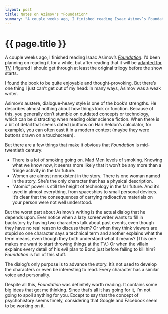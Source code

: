 ```yaml
---
layout: post
title: Notes on Azimov's *Foundation*
summary: "A couple weeks ago, I finished reading Isaac Asimov’s Foundation. I’d been planning on reading it for a while, but after reading that it…"
---
```


# {{ page.title }}

A couple weeks ago, I finished reading Isaac Asimov’s <a href="http://en.wikipedia.org/wiki/Foundation_%28Isaac_Asimov_novel%29">*Foundation*</a>. I’d been planning on reading it for a while, but after reading that it will be <a href="http://www.thewrap.com/interstellars-jonah-nolan-developing-foundation-series-for-hbo-wbtv-exclusive/">adapted for TV</a>, I figured I should get through at least the original trilogy before the show starts.

I found the book to be quite enjoyable and thought-provoking. But there’s one thing I just can’t get out of my head: In many ways, Asimov was a weak writer.

Asimov’s austere, dialogue-heavy style is one of the book’s strengths. He describes almost nothing about how things look or function. Because of this, you generally don’t stumble on outdated concepts or technology, which can be distracting when reading older science fiction. When there is a bit of detail that seems dated (buttons on Hari Seldon’s calculator, for example), you can often cast it in a modern context (maybe they were buttons drawn on a touchscreen).

But there are a few things that make it obvious that *Foundation* is mid-twentieth century:

* There is a lot of smoking going on. Mad Men levels of smoking. Knowing what we know now, it seems more likely that it won’t be any more than a fringe activity in the far future.
* Women are almost nonexistent in the story. There is one woman named in the story. She’s the only character that has a physical description.
* “Atomic” power is still the height of technology in the far future. And it’s used in almost everything, from spaceships to small personal devices. It’s clear that the consequences of carrying radioactive materials on your person were not well understood.

But the worst part about Asimov’s writing is the actual dialog that he depends upon. Ever notice when a lazy screenwriter wants to fill in backstory by having two characters talk about past events, even though they have no real reason to discuss them? Or when they think viewers are stupid so one character says a technical term and another explains what the term means, even though they both understand what it means? (This one makes me want to start throwing things at the TV.) Or when the villain explains every detail of his evil plan to Bond just before failing to kill him? *Foundation* is full of this stuff.

The dialog’s only purpose is to advance the story. It’s not used to develop the characters or even be interesting to read. Every character has a similar voice and personality.

Despite all this, *Foundation* was definitely worth reading. It contains some big ideas that got me thinking. Since that’s all it has going for it, I’m not going to spoil anything for you. Except to say that the concept of psychohistory seems timely, considering that Google and Facebook seem to be working on it.️️
